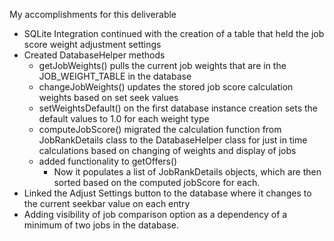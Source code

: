 My accomplishments for this deliverable

- SQLite Integration continued with the creation of a table that held the job score weight adjustment settings
- Created DatabaseHelper methods 
  - getJobWeights() pulls the current job weights that are in the JOB_WEIGHT_TABLE in the database
  - changeJobWeights() updates the stored job score calculation weights based on set seek values
  - setWeightsDefault() on the first database instance creation sets the default values to 1.0 for each weight type
  - computeJobScore() migrated the calculation function from JobRankDetails class to the DatabaseHelper class for just in time calculations based on changing of weights and display of jobs
  - added functionality to getOffers()
    - Now it populates a list of JobRankDetails objects, which are then sorted based on the computed jobScore for each.
- Linked the Adjust Settings button to the database where it changes to the current seekbar value on each entry
- Adding visibility of job comparison option as a dependency of a minimum of two jobs in the database.